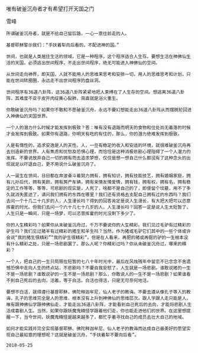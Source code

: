 唯有破釜沉舟者才有希望打开天国之门

雪峰


    所谓破釜沉舟者，就是不给自己留后路，一心一意往前走的人。

    基督耶稣警示我们：“手扶着犁向后看的，不配进神的国。”

    世间，也就是人类居住生活的领域，它是一种程序，这个程序适合人生存。要想生活在神佛仙生活的天国，必须逃出世间程序，不走出世间程序，绝无可能进入神佛仙的空间。

    从世间走向神界，即天国，人就不能用人的思维来思考和安排一切，用人的思维思考和计划，只能在世间转圈圈，永远走不出世间程序的盘丝洞。

    世间程序有36道八卦阵，这36道八卦阵紧紧地把人束缚在了人生存的空间。想逃离36道八卦阵，其难度不亚于皮开肉绽撕心裂肺，简直就是浴火重生。

    你敢破釜沉舟吗？如果你不敢和不愿破釜沉舟，永远不要幻想能走出36道八卦阵从而摆脱轮回进入神佛仙的天国世界。

    一个人的潜力什么时候才能发挥到极致？答：唯有没有退路而明天的食物和住处尚无着落的时候才会发挥到极致。如果你有退路，你明天有吃的有住的，那么，你的潜力绝难发挥到极致。

    人是有惰性的，追求安逸是人的天性。人，一旦有稳定的收入和安适的环境，就很难破釜沉舟再去创造新的世界。人有焦虑和忧愁及恐惧心理，而恰恰是这种消极悲剧心理阻碍了一个人潜力的发挥。不要说放弃自己一切的拥有而去追求梦想，仅仅是想一想自己什么都没有了这种念头的出现就足以吓退自己，更不用说什么破釜沉舟了。

    人一诞生在世间，日日都在奔波奋斗着努力拥有，拥有知识，拥有技能技艺，拥有婚姻家庭，拥有儿孙后代，拥有美颜，拥有房产车辆，拥有亲情友情爱情，拥有钱，拥有权，拥有名，拥有稳定的工作等等，等等，可悲剧的现实是，人死了，啥都不是自己的了，即使留个坟墓，用不了多久就消失匿迹了，请问我们拥有的东西在哪里？我们还有资格去支配自己拥有过的东西吗？我们去问一个十几二十几岁的人，人生漫长吗？得到的回答肯定是说人生漫长，有大把大把可以恣意挥霍的时光。但我们去问一个六十几七十几岁的人，人生漫长吗？回答一定是说人生太短暂了，人生只是一瞬间，只是一场梦，可以恣意挥霍的时光没剩下多少了。

    你的人生精彩吗？如果你从未破釜沉舟过，千万不要说你的人生精彩。我们见过毛驴有过精彩的驴生吗？我们见过猪羊有过精彩的猪生和羊生吗？当然，作为猪或毛驴它们其中的一些个体或许会说“我的猪生很精彩”“我的驴生很精彩”。但是在人看来，再肥的猪或再倔的驴的一生根本没有什么精彩之处，只是一场悲剧罢了。那么人呢？你精彩过吗？你从未破釜沉舟过，哪来的精彩？

    一个人，把自己的一生只局限在短暂的七八十年时光中，最后在风烛残年中留恋不已念念不舍遗憾恐惧中走向人生的终点站，不悲剧吗？不要自我安慰了，人生就是一场悲剧。谁敢说猪的一生不是一场悲剧？谁敢说驴的一生不是一场悲剧？那么，你敢说人的一生不是一场悲剧？如果谁看不到自己死后的去向，活着，等于白活。白活也得活，只是无可奈何地活。

    要想不白活，就得遵行基督耶稣，佛陀释迦牟尼，仙人老子的教诲。不要去遵从像孔子等人的教诲，孔子的思维完全是人的思维，根本没有上升到神佛仙的思维层次。跟人学跟人走只能是人，唯有跟神佛仙学跟神佛仙走，才能走出36道八卦阵，才能看到自己死后的去向，才能将悲剧人生活成喜剧人生。当然，如果你跟妖魔鬼精怪学跟着他们走，你也能走进他们的世界。在这里想提醒一下，当今世间，妖魔鬼精怪是越来越多了，都忙乎着寻找自己的成员去壮大自己的地域。

    如何才能实践并完全实现基督耶稣、佛陀释迦牟尼、仙人老子的教诲而达成自己最美好的愿望实现自己最如意的理想呢？这就是破釜沉舟，“手扶着犁不要向后看”。

    2018-05-25



